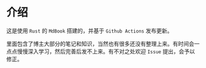 # 介绍

这是使用 `Rust` 的 `MdBook` 搭建的，并基于 `Github Actions` 发布更新。

里面包含了博主大部分的笔记和知识，当然也有很多还没有整理上来。有时间会一点点慢慢深入学习，然后完善后发不上来。有不对之处欢迎 `Issue` 提出，会予以修正。


